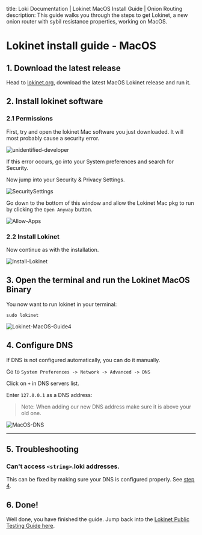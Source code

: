 title: Loki Documentation | Lokinet MacOS Install Guide | Onion Routing
description: This guide walks you through the steps to get Lokinet, a new onion router with sybil resistance properties, working on MacOS.

# Lokinet install guide - MacOS 

## 1. Download the latest release

Head to [lokinet.org](https://lokinet.org/), download the latest MacOS Lokinet release and run it. 

## 2. Install lokinet software

### 2.1 Permissions

First, try and open the lokinet Mac software you just downloaded. It will most probably cause a security error.

![unidentified-developer](../../assets/unidentified.png)

If this error occurs, go into your System preferences and search for Security.

Now jump into your Security & Privacy Settings.

![SecuritySettings](../../assets/Security.png)

Go down to the bottom of this window and allow the Lokinet Mac pkg to run by clicking the `Open Anyway` button.

![Allow-Apps](../../assets/allowapps.png)

### 2.2 Install Lokinet
Now continue as with the installation.

![Install-Lokinet](../../assets/installlokinet.png)

## 3. Open the terminal and run the Lokinet MacOS Binary

You now want to run lokinet in your terminal:

```
sudo lokinet
```

![Lokinet-MacOS-Guide4](../../assets/images/MacOS-Lokinet4.png)

## 4. Configure DNS

If DNS is not configured automatically, you can do it manually. 

Go to `System Preferences -> Network -> Advanced -> DNS`

Click on `+` in DNS servers list. 

Enter `127.0.0.1` as a DNS address:

> Note: When adding our new DNS address make sure it is above your old one. 

![MacOS-DNS](../../assets/DNS.PNG)

---

## 5. Troubleshooting
### Can't access `<string>`.loki addresses. 

This can be fixed by making sure your DNS is configured properly. See [step 4](#4-configure-dns).

## 6. Done!

Well done, you have finished the guide. Jump back into the [Lokinet Public Testing Guide here](../PublicTestingGuide/#2-accessing-snapps).



